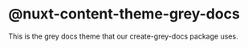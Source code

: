 # @nuxt-content-theme-grey-docs

This is the grey docs theme that our create-grey-docs package uses.
